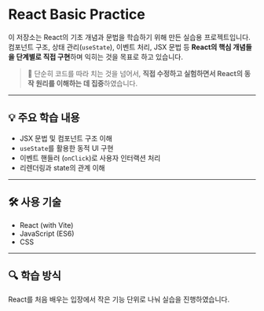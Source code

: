 # React Basic Practice

이 저장소는 React의 기초 개념과 문법을 학습하기 위해 만든 실습용 프로젝트입니다.  
컴포넌트 구조, 상태 관리(`useState`), 이벤트 처리, JSX 문법 등 **React의 핵심 개념들을 단계별로 직접 구현**하며 익히는 것을 목표로 하고 있습니다.

> 📌 단순히 코드를 따라 치는 것을 넘어서, **직접 수정하고 실험하면서 React의 동작 원리를 이해하는 데 집중**하였습니다.

---

## 💡 주요 학습 내용

- JSX 문법 및 컴포넌트 구조 이해
- `useState`를 활용한 동적 UI 구현
- 이벤트 핸들러 (`onClick`)로 사용자 인터랙션 처리
- 리렌더링과 state의 관계 이해

---

## 🛠 사용 기술

- React (with Vite)
- JavaScript (ES6)
- CSS

---

## 🔍 학습 방식
React를 처음 배우는 입장에서 작은 기능 단위로 나눠 실습을 진행하였습니다.

